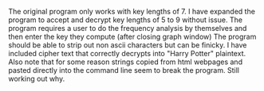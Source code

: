 The original program only works with key lengths of 7.
I have expanded the program to accept and decrypt key
lengths of 5 to 9 without issue. The program requires 
a user to do the frequency analysis by themselves and 
then enter the key they compute (after closing graph window)
The program should be able to strip out non ascii characters
but can be finicky. I have included cipher text that correctly
decrypts into "Harry Potter" plaintext. Also note that for some
reason strings copied from html webpages and pasted directly into
the command line seem to break the program. Still working out why.